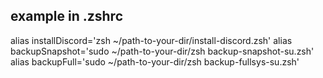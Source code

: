 ## example in .zshrc
alias installDiscord='zsh ~/path-to-your-dir/install-discord.zsh'
alias backupSnapshot='sudo ~/path-to-your-dir/zsh backup-snapshot-su.zsh'
alias backupFull='sudo ~/path-to-your-dir/zsh backup-fullsys-su.zsh'



